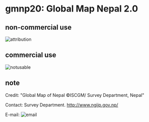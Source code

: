 # gmnp20: Global Map Nepal 2.0
## non-commercial use
![attribution](https://globalmaps.github.io/globalmaps/attribution.png)
## commercial use
![notusable](https://globalmaps.github.io/globalmaps/notusable.png)

## note
Credit: "Global Map of Nepal ©ISCGM/ Survey Department, Nepal"

Contact: Survey Department. http://www.ngiip.gov.np/ 

E-mail: ![email](https://www.iscgm.org/gmd/images/email/nepal.png)

